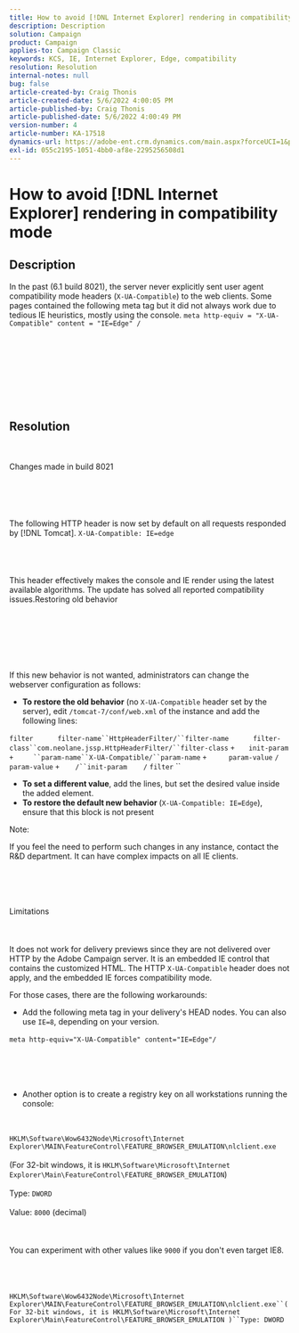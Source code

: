 ```yaml
---
title: How to avoid [!DNL Internet Explorer] rendering in compatibility mode
description: Description
solution: Campaign
product: Campaign
applies-to: Campaign Classic
keywords: KCS, IE, Internet Explorer, Edge, compatibility
resolution: Resolution
internal-notes: null
bug: false
article-created-by: Craig Thonis
article-created-date: 5/6/2022 4:00:05 PM
article-published-by: Craig Thonis
article-published-date: 5/6/2022 4:00:49 PM
version-number: 4
article-number: KA-17518
dynamics-url: https://adobe-ent.crm.dynamics.com/main.aspx?forceUCI=1&pagetype=entityrecord&etn=knowledgearticle&id=71e22f95-55cd-ec11-a7b5-6045bd00d4f5
exl-id: 055c2195-1051-4bb0-af8e-2295256508d1
---
```

# How to avoid [!DNL Internet Explorer] rendering in compatibility mode

## Description


In the past (6.1 build  8021), the server never explicitly sent user agent compatibility mode headers (`X-UA-Compatible`) to the web clients. Some pages contained the following meta tag but it did not always work due to tedious IE heuristics, mostly using the console.
`meta http-equiv = "X-UA-Compatible" content = "IE=Edge" /`<br><br><br> <br><br><br> <br><br><br>

## Resolution

<br><br>Changes made in build 8021<br><br><br><br> <br><br>
The following HTTP header is now set by default on all requests responded by [!DNL Tomcat].
`X-UA-Compatible: IE=edge`<br><br><br> <br><br>
This header effectively makes the console and IE render using the latest available algorithms. The update has solved all reported compatibility issues.Restoring old behavior
<br><br><br><br> <br><br> <br><br>
If this new behavior is not wanted, administrators can change the webserver configuration as follows:

- <b>To restore the old behavior</b> (no `X-UA-Compatible` header set by the server), edit `/tomcat-7/conf/web.xml` of the instance and add the following lines:

```filter``` `     ` ```filter-name``HttpHeaderFilter/``filter-name``` `     ` ```filter-class``com.neolane.jssp.HttpHeaderFilter/``filter-class``` `+   ` `init-param` ```+     ``param-name``X-UA-Compatible/``param-name``` `+     ` `param-value` `/` `param-value` ```+    /``init-param``` `   ` `/` `filter` &grave;&grave; 
- <b>To set a different value</b>, add the lines, but set the desired value inside the added element.
- <b>To restore the default new behavior </b>(`X-UA-Compatible: IE=Edge`), ensure that this block is not present


Note:

If you feel the need to perform such changes in any instance, contact the R&D department. It can have complex impacts on all IE clients.


<br><br><br><br>Limitations<br><br> <br><br>
It does not work for delivery previews since they are not delivered over HTTP by the Adobe Campaign server. It is an embedded IE control that contains the customized HTML. The HTTP `X-UA-Compatible` header does not apply, and the embedded IE forces compatibility mode.

For those cases, there are the following workarounds:

- Add the following meta tag in your delivery's HEAD nodes. You can also use `IE=8`, depending on your version.

`meta http-equiv="X-UA-Compatible" content="IE=Edge"/` <br><br><br><br> 
- Another option is to create a registry key on all workstations running the console:

<br><br>`HKLM\Software\Wow6432Node\Microsoft\Internet Explorer\MAIN\FeatureControl\FEATURE_BROWSER_EMULATION\nlclient.exe`<br><br>(For 32-bit windows, it is `HKLM\Software\Microsoft\Internet Explorer\Main\FeatureControl\FEATURE_BROWSER_EMULATION`)<br><br>Type: `DWORD`<br><br>Value: `8000` (decimal)<br><br> <br><br>You can experiment with other values like `9000` if you don't even target IE8.<br><br> <br><br><br>`HKLM\Software\Wow6432Node\Microsoft\Internet Explorer\MAIN\FeatureControl\FEATURE_BROWSER_EMULATION\nlclient.exe``(For 32-bit windows, it is HKLM\Software\Microsoft\Internet Explorer\Main\FeatureControl\FEATURE_BROWSER_EMULATION )``Type: DWORD`<br><br><br><br><br><br>
